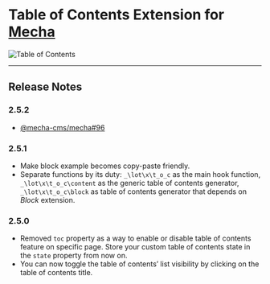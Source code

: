 Table of Contents Extension for [Mecha](https://github.com/mecha-cms/mecha)
===========================================================================

![Table of Contents](https://user-images.githubusercontent.com/1669261/120205872-aa970f00-c254-11eb-8de7-801ca23c6e08.png)

---

Release Notes
-------------

### 2.5.2

 - [@mecha-cms/mecha#96](https://github.com/mecha-cms/mecha/issues/96)

### 2.5.1

 - Make block example becomes copy-paste friendly.
 - Separate functions by its duty: `_\lot\x\t_o_c` as the main hook function, `_\lot\x\t_o_c\content` as the generic table of contents generator, `_\lot\x\t_o_c\block` as table of contents generator that depends on _Block_ extension.

### 2.5.0

 - Removed `toc` property as a way to enable or disable table of contents feature on specific page. Store your custom table of contents state in the `state` property from now on.
 - You can now toggle the table of contents’ list visibility by clicking on the table of contents title.
